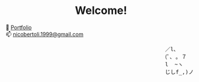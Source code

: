 <h1 align="center">Welcome!</h1>

📑 [Portfolio](https://nico-bertoli.github.io/) <br>
📫 [nicobertoli.1999@gmail.com](nicobertoli.1999@gmail.com) <br>
<body>
    <div class="ascii-art">
        <pre>
                                                  ／l、             
                                                 （ﾟ､ ｡ ７         
                                                  l  ~ヽ       
                                                  じしf_,)ノ
        </pre>
    </div>
</body>
